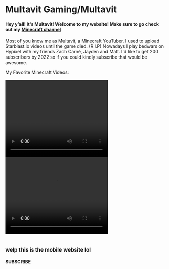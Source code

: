 <html lang="en">

<head>
<meta charset="UTF-8">
<title> Multavit's Lair </title>
</head>
<div class="hide-on-small-only">
<body>
<h1> Multavit Gaming/Multavit </h1>

<h4> Hey y’all! It's Multavit! Welcome to my website! Make sure to go check out my <a href="https://www.youtube.com/c/Multavit/featured"> Minecraft channel </a> </h4>

<div>

  Most of you know me as Multavit, a Minecraft YouTuber. I used to upload Starblast.io videos until the game died. (R.I.P) Nowadays I play bedwars on Hypixel with my friends Zach Carné, Jayden and Matt. I'd like to get 200 subscribers by 2022 so if you could kindly subscribe that would be awesome.

  My Favorite Minecraft Videos:

  <video width = "320" height = "240" controls>
  
    <source src = "https://www.youtube.com/watch?v=Vgt9kSrPo84" type = "video">
  
  </video>

  <video width = "320" height = "240" controls>
    <source src = "https://www.youtube.com/watch?v=n7pvZxeOfEI" type = "video">
  </video>

</body>
</div>
<div class="hide-on-large-only">
<body>
<h1 Multavit-Mobile </h1>
<h3> welp this is the mobile website lol </h3>
<h4 you probably should have gone for the desktop version </h4>
<h4 <a href="https://www.youtube.com/c/Multavit/featured"> SUBSCRIBE </a>
</html>
